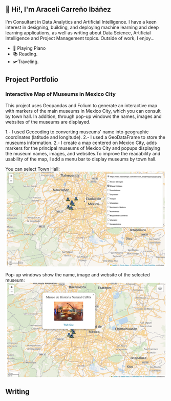 ## 🤖 Hi!, I'm Araceli Carreño Ibáñez
I'm Consultant in Data Analytics and Artificial Intelligence. I have a keen interest in designing, building, and deploying machine learning and deep learning applications, as well as writing about Data Science, Artificial Intelligence and Project Management topics. Outside of work, I enjoy...

- 🎹 Playing Piano
- 📚 Reading.
- 🛩️Traveling.


## Project Portfolio

### Interactive Map of Museums in Mexico City
This project uses Geopandas and Folium to generate an interactive map with markers of the main museums in Mexico City, which you can consult by town hall. In addition, through pop-up windows the names, images and websites of the museums are displayed.

1.- I used Geocoding to converting museums' name into geographic coordinates (latitude and longitude).
2.- I used a GeoDataFrame to store the museums information.
2.- I create a map centered on Mexico City, adds markers for the principal museums of Mexico City and popups displaying the museum names, images, and websites.To improve the readability and usability of the map, I add a menu bar to display museums by town hall. 

You can select Town Hall:
<img src="Images/mapa_interactivo2.jpg">

Pop-up windows show the name, image and website of the selected museum:
<img src="Images/mapa_interactivo3.jpg">



## Writing
